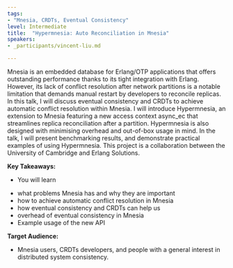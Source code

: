 ```yaml
---
tags:	
- "Mnesia, CRDTs, Eventual Consistency"
level: Intermediate
title: 	"Hypermnesia: Auto Reconciliation in Mnesia"
speakers: 
- _participants/vincent-liu.md

---
```

Mnesia is an embedded database for Erlang/OTP applications that offers outstanding performance thanks to its tight integration with Erlang. However, its lack of conflict resolution after network partitions is a notable limitation that demands manual restart by developers to reconcile replicas.
In this talk, I will discuss eventual consistency and CRDTs to achieve automatic conflict resolution within Mnesia. I will introduce Hypermnesia, an extension to Mnesia featuring a new access context async_ec that streamlines replica reconciliation after a partition.
Hypermnesia is also designed with minimising overhead and out-of-box usage in mind. In the talk, I will present benchmarking results, and demonstrate practical examples of using Hypermnesia.
This project is a collaboration between the University of Cambridge and Erlang Solutions.

**Key Takeaways:**
- You will learn
* what problems Mnesia has and why they are important
* how to achieve automatic conflict resolution in Mnesia
* how eventual consistency and CRDTs can help us
* overhead of eventual consistency in Mnesia
* Example usage of the new API

**Target Audience:**
- Mnesia users, CRDTs developers, and people with a general interest in distributed system consistency.
